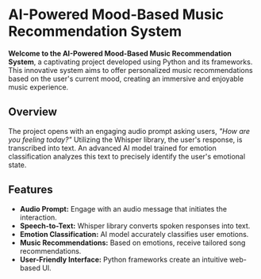 # AI-Powered Mood-Based Music Recommendation System

**Welcome to the AI-Powered Mood-Based Music Recommendation System**, a captivating project developed using Python and its frameworks. This innovative system aims to offer personalized music recommendations based on the user's current mood, creating an immersive and enjoyable music experience.

## Overview

The project opens with an engaging audio prompt asking users, *"How are you feeling today?"* Utilizing the Whisper library, the user's response, is transcribed into text. An advanced AI model trained for emotion classification analyzes this text to precisely identify the user's emotional state.

## Features

- **Audio Prompt:** Engage with an audio message that initiates the interaction.
- **Speech-to-Text:** Whisper library converts spoken responses into text.
- **Emotion Classification:** AI model accurately classifies user emotions.
- **Music Recommendations:** Based on emotions, receive tailored song recommendations.
- **User-Friendly Interface:** Python frameworks create an intuitive web-based UI.

